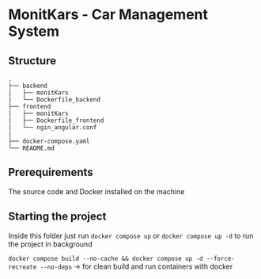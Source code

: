 # MonitKars - Car Management System

## Structure

```text
.
├── backend
|   ├── monitKars
|   └── Dockerfile_backend
├── frontend
|   ├── monitKars
|   ├── Dockerfile_frontend
|   └── ngin_angular.conf
|
├── docker-compose.yaml
└── README.md
```

## Prerequirements

The source code and Docker installed on the machine

## Starting the project

Inside this folder just run `docker compose up` or `docker compose up -d` to run the project in background

`docker compose build --no-cache && docker compose up -d --force-recreate --no-deps` -> for clean build and run containers with docker

